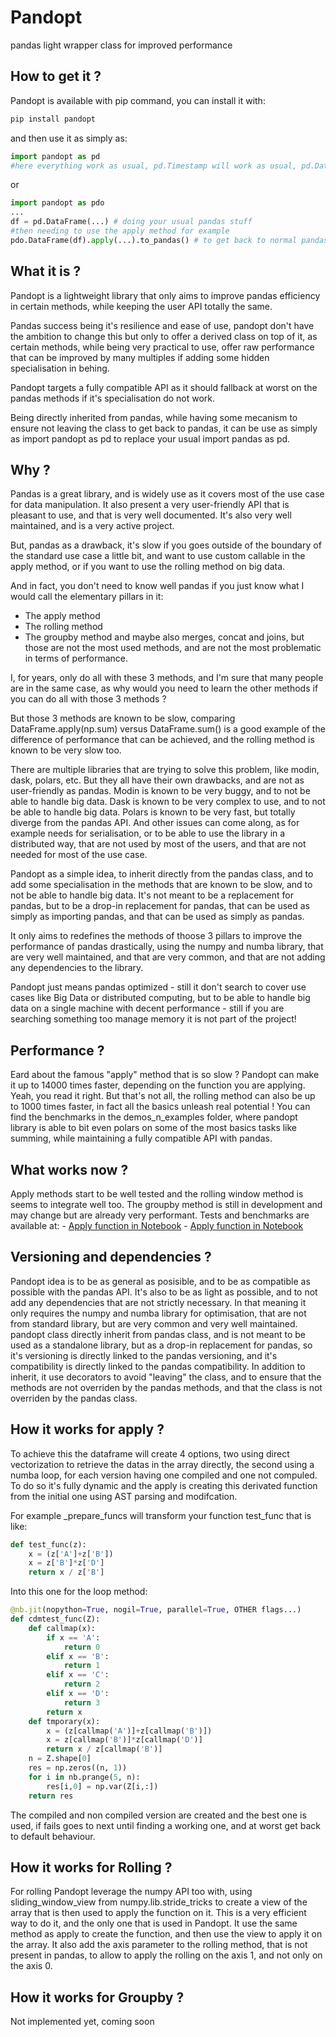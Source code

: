 # Pandopt
pandas light wrapper class for improved performance

## How to get it ?

Pandopt is available with pip command, you can install it with:
```bash
pip install pandopt
```

and then use it as simply as:
```python
import pandopt as pd
#here everything work as usual, pd.Timestamp will work as usual, pd.DataFrame too but this one will returns a pandopt defined DataFrame !
```
or
```python
import pandopt as pdo
...
df = pd.DataFrame(...) # doing your usual pandas stuff  
#then needing to use the apply method for example
pdo.DataFrame(df).apply(...).to_pandas() # to get back to normal pandas
```
## What it is ?
Pandopt is a lightweight library that only aims to improve pandas efficiency in certain methods, while keeping the user API totally the same.

Pandas success being it's resilience and ease of use, pandopt don't have the ambition to change this but only to offer a derived class on top of it, as certain methods, while being very practical to use, offer raw performance that can be improved by many multiples if adding some hidden specialisation in behing.

Pandopt targets a fully compatible API as it should fallback at worst on the pandas methods if it's specialisation do not work.

Being directly inherited from pandas, while having some mecanism to ensure not leaving the class to get back to pandas, it can be use as simply as import pandopt as pd to replace your usual import pandas as pd.

## Why ?

Pandas is a great library, and is widely use as it covers most of the use case for data manipulation. It also present a very user-friendly API that is pleasant to use, and that is very well documented. It's also very well maintained, and is a very active project.

But, pandas as a drawback, it's slow if you goes outside of the boundary of the standard use case a little bit, and want to use custom callable in the apply method, or if you want to use the rolling method on big data.

And in fact, you don't need to know well pandas if you just know what I would call the elementary pillars in it:
 - The apply method
 - The rolling method
 - The groupby method
and maybe also merges, concat and joins, but those are not the most used methods, and are not the most problematic in terms of performance.

I, for years, only do all with these 3 methods, and I'm sure that many people are in the same case, as why would you need to learn the other methods if you can do all with those 3 methods ? 

But those 3 methods are known to be slow, comparing DataFrame.apply(np.sum) versus DataFrame.sum() is a good example of the difference of performance that can be achieved, and the rolling method is known to be very slow too.

There are multiple libraries that are trying to solve this problem, like modin, dask, polars, etc. But they all have their own drawbacks, and are not as user-friendly as pandas. Modin is known to be very buggy, and to not be able to handle big data. Dask is known to be very complex to use, and to not be able to handle big data. Polars is known to be very fast, but totally diverge from the pandas API. 
And other issues can come along, as for example needs for serialisation, or to be able to use the library in a distributed way, that are not used by most of the users, and that are not needed for most of the use case.

Pandopt as a simple idea, to inherit directly from the pandas class, and to add some specialisation in the methods that are known to be slow, and to not be able to handle big data. It's not meant to be a replacement for pandas, but to be a drop-in replacement for pandas, that can be used as simply as importing pandas, and that can be used as simply as pandas.

It only aims to redefines the methods of thoose 3 pillars to improve the performance of pandas drastically, using the numpy and numba library, that are very well maintained, and that are very common, and that are not adding any dependencies to the library.

Pandopt just means pandas optimized - still it don't search to cover use cases like Big Data or distributed computing, but to be able to handle big data on a single machine with decent performance - still if you are searching something too manage memory it is not part of the project!

## Performance ?

Eard about the famous "apply" method that is so slow ? Pandopt can make it up to 14000 times faster, depending on the function you are applying. Yeah, you read it right. But that's not all, the rolling method can also be up to 1000 times faster, in fact all the basics unleash real potential !
You can find the benchmarks in the demos_n_examples folder, where pandopt library is able to bit even polars on some of the most basics tasks like summing, while maintaining a fully compatible API with pandas.

## What works now ?

Apply methods start to be well tested and the rolling window method is seems to integrate well too. The groupby method is still in development and may change but are already very performant.
Tests and benchmarks are available at:
    - [Apply function in Notebook](demos_n_examples/apply_benchmarks.ipynb)
    - [Apply function in Notebook](demos_n_examples/rolling_benchmarks.ipynb)
  

## Versioning and dependencies ?

Pandopt idea is to be as general as posisible, and to be as compatible as possible with the pandas API. It's also to be as light as possible, and to not add any dependencies that are not strictly necessary. In that meaning it only requires the numpy and numba library for optimisation, that are not from standard library, but are very common and very well maintained. 
pandopt class directly inherit from pandas class, and is not meant to be used as a standalone library, but as a drop-in replacement for pandas, so it's versioning is directly linked to the pandas versioning, and it's compatibility is directly linked to the pandas compatibility.
In addition to inherit, it use decorators to avoid "leaving" the class, and to ensure that the methods are not overriden by the pandas methods, and that the class is not overriden by the pandas class.

## How it works for apply ?

To achieve this the dataframe will create 4 options, two using direct vectorization to retrieve the datas in the array directly, the second using a numba loop, for each version having one compiled and one not compuled. To do so it's fully dynamic and the apply is creating this derivated function from the initial one using AST parsing and modifcation. 

For example _prepare_funcs will transform your function test_func that is like:

```python
def test_func(z):
    x = (z['A']+z['B'])
    x = z['B']*z['D']
    return x / z['B']
```
Into this one for the loop method:
```python
@nb.jit(nopython=True, nogil=True, parallel=True, OTHER flags...)
def cdmtest_func(Z):
    def callmap(x):
        if x == 'A':
            return 0
        elif x == 'B':
            return 1
        elif x == 'C':
            return 2
        elif x == 'D':
            return 3
        return x
    def tmporary(x):
        x = (z[callmap('A')]+z[callmap('B')])
        x = z[callmap('B')]*z[callmap('D')]
        return x / z[callmap('B')]
    n = Z.shape[0]
    res = np.zeros((n, 1))
    for i in nb.prange(5, n):
        res[i,0] = np.var(Z[i,:])
    return res
```

The compiled and non compiled version are created and the best one is used, if fails goes to next until finding a working one, and at worst get back to default behaviour.

## How it works for Rolling ?

For rolling Pandopt leverage the numpy API too with, using sliding_window_view from numpy.lib.stride_tricks to create a view of the array that is then used to apply the function on it. This is a very efficient way to do it, and the only one that is used in Pandopt. 
It use the same method as apply to create the function, and then use the view to apply it on the array.
It also add the axis parameter to the rolling method, that is not present in pandas, to allow to apply the rolling on the axis 1, and not only on the axis 0.

## How it works for Groupby ?

Not implemented yet, coming soon

